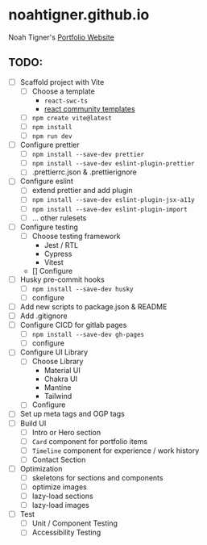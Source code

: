 # noahtigner.github.io

Noah Tigner's [Portfolio Website](https://noahtigner.com)

## TODO:

- [ ] Scaffold project with Vite
    - [ ] Choose a template
        - `react-swc-ts`
        - [react community templates](https://github.com/vitejs/awesome-vite#react)
    - [ ] `npm create vite@latest`
    - [ ] `npm install`
    - [ ] `npm run dev`
- [ ] Configure prettier
    - [ ] `npm install --save-dev prettier`
    - [ ] `npm install --save-dev eslint-plugin-prettier`
    - [ ] .prettierrc.json & .prettierignore
- [ ] Configure eslint
    - [ ] extend prettier and add plugin
    - [ ] `npm install --save-dev eslint-plugin-jsx-a11y`
    - [ ] `npm install --save-dev eslint-plugin-import`
    - [ ] ... other rulesets
- [ ] Configure testing
    - [ ] Choose testing framework
        - Jest / RTL
        - Cypress
        - Vitest
    - [] Configure
- [ ] Husky pre-commit hooks
    - [ ] `npm install --save-dev husky`
    - [ ] configure
- [ ] Add new scripts to package.json & README
- [ ] Add .gitignore
- [ ] Configure CICD for gitlab pages
    - [ ] `npm install --save-dev gh-pages`
    - [ ] configure
- [ ] Configure UI Library
    - [ ] Choose Library
        - Material UI
        - Chakra UI
        - Mantine
        - Tailwind
    - [ ] Configure
- [ ] Set up meta tags and OGP tags
- [ ] Build UI
    - [ ] Intro or Hero section
    - [ ] `Card` component for portfolio items
    - [ ] `Timeline` component for experience / work history
    - [ ] Contact Section
- [ ] Optimization
    - [ ] skeletons for sections and components
    - [ ] optimize images
    - [ ] lazy-load sections
    - [ ] lazy-load images
- [ ] Test
    - [ ] Unit / Component Testing
    - [ ] Accessibility Testing
